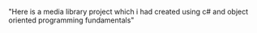 "Here is a media library project which i had created using c# and object oriented programming fundamentals" 
